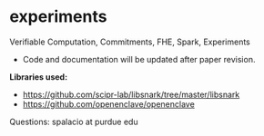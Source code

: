 # experiments
Verifiable Computation, Commitments, FHE, Spark,  Experiments

* Code and documentation will be updated after paper revision.

**Libraries used:**
* https://github.com/scipr-lab/libsnark/tree/master/libsnark
* https://github.com/openenclave/openenclave

Questions: spalacio at purdue edu

